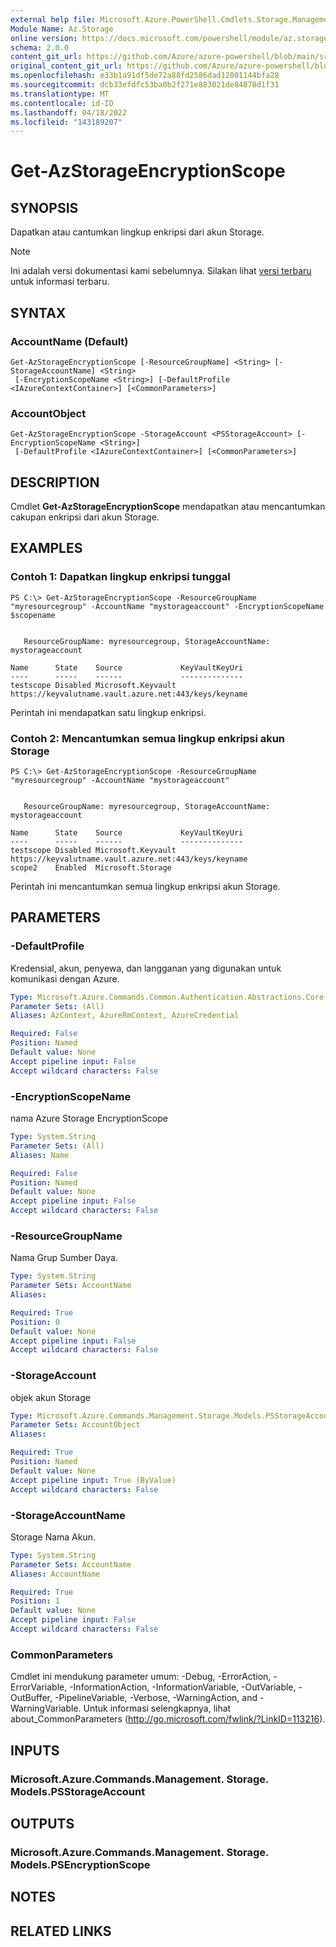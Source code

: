 ```yaml
---
external help file: Microsoft.Azure.PowerShell.Cmdlets.Storage.Management.dll-Help.xml
Module Name: Az.Storage
online version: https://docs.microsoft.com/powershell/module/az.storage/get-azstorageencryptionscope
schema: 2.0.0
content_git_url: https://github.com/Azure/azure-powershell/blob/main/src/Storage/Storage.Management/help/Get-AzStorageEncryptionScope.md
original_content_git_url: https://github.com/Azure/azure-powershell/blob/main/src/Storage/Storage.Management/help/Get-AzStorageEncryptionScope.md
ms.openlocfilehash: e33b1a91df5de72a88fd2586dad12801144bfa28
ms.sourcegitcommit: dcb33efdfc53ba0b2f271e883021de84878d1f31
ms.translationtype: MT
ms.contentlocale: id-ID
ms.lasthandoff: 04/18/2022
ms.locfileid: "143189207"
---
```

# Get-AzStorageEncryptionScope

## SYNOPSIS
Dapatkan atau cantumkan lingkup enkripsi dari akun Storage.

> [!NOTE]
>Ini adalah versi dokumentasi kami sebelumnya. Silakan lihat [versi terbaru](/powershell/module/az.storage/get-azstorageencryptionscope) untuk informasi terbaru.

## SYNTAX

### AccountName (Default)
```
Get-AzStorageEncryptionScope [-ResourceGroupName] <String> [-StorageAccountName] <String>
 [-EncryptionScopeName <String>] [-DefaultProfile <IAzureContextContainer>] [<CommonParameters>]
```

### AccountObject
```
Get-AzStorageEncryptionScope -StorageAccount <PSStorageAccount> [-EncryptionScopeName <String>]
 [-DefaultProfile <IAzureContextContainer>] [<CommonParameters>]
```

## DESCRIPTION
Cmdlet **Get-AzStorageEncryptionScope** mendapatkan atau mencantumkan cakupan enkripsi dari akun Storage.

## EXAMPLES

### Contoh 1: Dapatkan lingkup enkripsi tunggal
```
PS C:\> Get-AzStorageEncryptionScope -ResourceGroupName "myresourcegroup" -AccountName "mystorageaccount" -EncryptionScopeName $scopename


   ResourceGroupName: myresourcegroup, StorageAccountName: mystorageaccount

Name      State    Source             KeyVaultKeyUri                                         
----      -----    ------             --------------                                         
testscope Disabled Microsoft.Keyvault https://keyvalutname.vault.azure.net:443/keys/keyname
```

Perintah ini mendapatkan satu lingkup enkripsi.

### Contoh 2: Mencantumkan semua lingkup enkripsi akun Storage
```
PS C:\> Get-AzStorageEncryptionScope -ResourceGroupName "myresourcegroup" -AccountName "mystorageaccount" 


   ResourceGroupName: myresourcegroup, StorageAccountName: mystorageaccount

Name      State    Source             KeyVaultKeyUri                                         
----      -----    ------             --------------                                         
testscope Disabled Microsoft.Keyvault https://keyvalutname.vault.azure.net:443/keys/keyname
scope2    Enabled  Microsoft.Storage
```

Perintah ini mencantumkan semua lingkup enkripsi akun Storage.

## PARAMETERS

### -DefaultProfile
Kredensial, akun, penyewa, dan langganan yang digunakan untuk komunikasi dengan Azure.

```yaml
Type: Microsoft.Azure.Commands.Common.Authentication.Abstractions.Core.IAzureContextContainer
Parameter Sets: (All)
Aliases: AzContext, AzureRmContext, AzureCredential

Required: False
Position: Named
Default value: None
Accept pipeline input: False
Accept wildcard characters: False
```

### -EncryptionScopeName
nama Azure Storage EncryptionScope

```yaml
Type: System.String
Parameter Sets: (All)
Aliases: Name

Required: False
Position: Named
Default value: None
Accept pipeline input: False
Accept wildcard characters: False
```

### -ResourceGroupName
Nama Grup Sumber Daya.

```yaml
Type: System.String
Parameter Sets: AccountName
Aliases:

Required: True
Position: 0
Default value: None
Accept pipeline input: False
Accept wildcard characters: False
```

### -StorageAccount
objek akun Storage

```yaml
Type: Microsoft.Azure.Commands.Management.Storage.Models.PSStorageAccount
Parameter Sets: AccountObject
Aliases:

Required: True
Position: Named
Default value: None
Accept pipeline input: True (ByValue)
Accept wildcard characters: False
```

### -StorageAccountName
Storage Nama Akun.

```yaml
Type: System.String
Parameter Sets: AccountName
Aliases: AccountName

Required: True
Position: 1
Default value: None
Accept pipeline input: False
Accept wildcard characters: False
```

### CommonParameters
Cmdlet ini mendukung parameter umum: -Debug, -ErrorAction, -ErrorVariable, -InformationAction, -InformationVariable, -OutVariable, -OutBuffer, -PipelineVariable, -Verbose, -WarningAction, and -WarningVariable. Untuk informasi selengkapnya, lihat about_CommonParameters (http://go.microsoft.com/fwlink/?LinkID=113216).

## INPUTS

### Microsoft.Azure.Commands.Management. Storage. Models.PSStorageAccount

## OUTPUTS

### Microsoft.Azure.Commands.Management. Storage. Models.PSEncryptionScope

## NOTES

## RELATED LINKS
